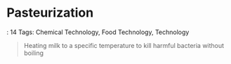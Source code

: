 # Pasteurization

: 14
Tags: Chemical Technology, Food Technology, Technology

> Heating milk to a specific temperature to kill harmful bacteria without boiling
>